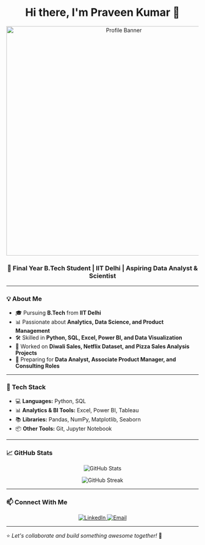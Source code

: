 

<h1 align="center">Hi there, I'm Praveen Kumar 👋</h1>

<p align="center">
  <img src="YOUR_IMAGE_URL" alt="Profile Banner" width="600px">
</p>

<h3 align="center">🚀 Final Year B.Tech Student | IIT Delhi | Aspiring Data Analyst & Scientist</h3>

---

### 💡 About Me
- 🎓 Pursuing **B.Tech** from **IIT Delhi**  
- 📊 Passionate about **Analytics, Data Science, and Product Management**  
- 🛠 Skilled in **Python, SQL, Excel, Power BI, and Data Visualization**  
- 💼 Worked on **Diwali Sales, Netflix Dataset, and Pizza Sales Analysis Projects**  
- 🎯 Preparing for **Data Analyst, Associate Product Manager, and Consulting Roles**  

---

### 🔧 Tech Stack
- 💻 **Languages:** Python, SQL  
- 📊 **Analytics & BI Tools:** Excel, Power BI, Tableau  
- 📚 **Libraries:** Pandas, NumPy, Matplotlib, Seaborn  
- 📦 **Other Tools:** Git, Jupyter Notebook  

---

### 📈 GitHub Stats
<p align="center">
  <img src="https://github-readme-stats.vercel.app/api?username=PraveenKumar&show_icons=true&theme=radical" alt="GitHub Stats">
</p>

<p align="center">
  <img src="https://github-readme-streak-stats.herokuapp.com/?user=PraveenKumar&theme=radical" alt="GitHub Streak">
</p>

---

### 📫 Connect With Me
<p align="center">
  <a href="https://www.linkedin.com/in/YOUR_LINKEDIN/" target="_blank">
    <img src="https://img.shields.io/badge/LinkedIn-Profile-blue?style=for-the-badge&logo=linkedin" alt="LinkedIn">
  </a>
  <a href="mailto:your.email@example.com">
    <img src="https://img.shields.io/badge/Email-Contact-red?style=for-the-badge&logo=gmail" alt="Email">
  </a>
</p>

---

⭐️ *Let's collaborate and build something awesome together!* 🚀  

